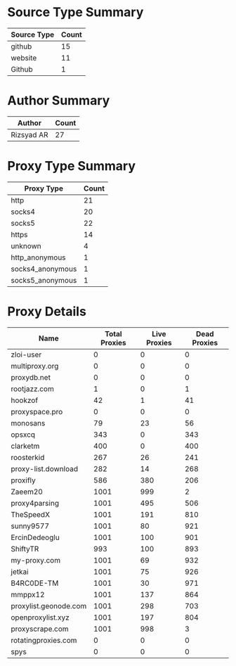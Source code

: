 # Source Type Summary

| Source Type | Count |
|-------------|-------|
| github | 15 |
| website | 11 |
| Github | 1 |


# Author Summary

| Author | Count |
|--------|-------|
| Rizsyad AR | 27 |


# Proxy Type Summary

| Proxy Type | Count |
|------------|-------|
| http | 21 |
| socks4 | 20 |
| socks5 | 22 |
| https | 14 |
| unknown | 4 |
| http_anonymous | 1 |
| socks4_anonymous | 1 |
| socks5_anonymous | 1 |


# Proxy Details

| Name | Total Proxies | Live Proxies | Dead Proxies |
|------|---------------|--------------|---------------|
| zloi-user | 0 | 0 | 0 |
| multiproxy.org | 0 | 0 | 0 |
| proxydb.net | 0 | 0 | 0 |
| rootjazz.com | 1 | 0 | 1 |
| hookzof | 42 | 1 | 41 |
| proxyspace.pro | 0 | 0 | 0 |
| monosans | 79 | 23 | 56 |
| opsxcq | 343 | 0 | 343 |
| clarketm | 400 | 0 | 400 |
| roosterkid | 267 | 26 | 241 |
| proxy-list.download | 282 | 14 | 268 |
| proxifly | 586 | 380 | 206 |
| Zaeem20 | 1001 | 999 | 2 |
| proxy4parsing | 1001 | 495 | 506 |
| TheSpeedX | 1001 | 191 | 810 |
| sunny9577 | 1001 | 80 | 921 |
| ErcinDedeoglu | 1001 | 100 | 901 |
| ShiftyTR | 993 | 100 | 893 |
| my-proxy.com | 1001 | 69 | 932 |
| jetkai | 1001 | 75 | 926 |
| B4RC0DE-TM | 1001 | 30 | 971 |
| mmppx12 | 1001 | 137 | 864 |
| proxylist.geonode.com | 1001 | 298 | 703 |
| openproxylist.xyz | 1001 | 197 | 804 |
| proxyscrape.com | 1001 | 998 | 3 |
| rotatingproxies.com | 0 | 0 | 0 |
| spys | 0 | 0 | 0 |
